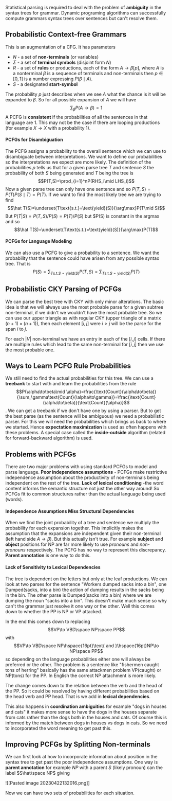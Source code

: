 Statistical parsing is required to deal with the problem of **ambiguity** in the syntax trees for grammar. Dynamic programing algorithms can successfully compute grammars syntax trees over sentences but can't resolve them.

## Probabilistic Context-free Grammars
This is an augmentation of a CFG. It has parameters

- $N$ - a set of **non-terminals** (or variables)
- $\Sigma$ - a set of **terminal symbols** (disjoint form $N$)
- $R$ - a set of **rules** or productions, each of the form $A\to\beta[p]$, where $A$ is a nonterminal $\beta$ is a sequence of terminals and non-terminals then $p\in[0,1]$ is a number expressing $P(\beta\mid A)$.
- $S$ - a designated **start-symbol**

The probability $p$ just describes when we see $A$ what the chance is it will be expanded to $\beta$. So for all possible expansion of $A$ we will have $$\sum_\beta P(A\to\beta)=1$$A PCFG is **consistent** if the probabilities of all the sentences in that language are 1. This may not be the case if there are looping productions (for example $X\to X$ with a probability 1).

#### PCFGs for Disambiguation
The PCFG assigns a probability to the overall sentence which we can use to disambiguate between interpretations. We want to define our probabilities so the interpretations we expect are more likely. The definition of the probabilities $p$ tells us that for a given parse tree $T$ and sentence $S$ the probability of both $S$ being generated and $T$ being the tree is $$P(T,S)=\prod_{i=1}^nP(RHS_i\mid LHS_i)$$Now a given parse tree can only have one sentence and so $P(T,S)=P(T)P(S\mid T)=P(T)$. If we want to find the most likely tree we are trying to find $$\hat T(S)=\underset{T\text{s.t.}=\text{yield}(S)}{\arg\max}P(T\mid S)$$But $P(T|S)=P(T,S)/P(S)=P(T)/P(S)$ but $P(S) is constant in the argmax and so $$\hat T(S)=\underset{T\text{s.t.}=\text{yield}(S)}{\arg\max}P(T)$$

#### PCFGs for Language Modeling
We can also use a PCFG to give a probability to a sentence. We want the probability that the sentence could have arisen from any possible syntax tree. That is $$P(S)=\sum_{T\text{s.t.}S=\text{yield}(S)}P(T,S)=\sum_{T\text{s.t.}S=\text{yield}(S)}P(T)$$

## Probabilistic CKY Parsing of PCFGs
We can parse the best tree with CKY with only minor alterations. The basic idea is that we will always use the most probable parse for a given subtree non-terminal, if we didn't we wouldn't have the most probable tree. So we can use our upper triangle as with regular CKY (upper triangle of a matrix $(n+1)\times(n+1)$), then each element $[i,j]$ were $i>j$ will be the parse for the span $i$ to $j$. 

For each $|V|$ non-terminal we have an entry in each of the $[i,j]$ cells. If there are multiple rules which lead to the same non-terminal for $[i,j]$ then we use the most probable one.

## Ways to Learn PCFG Rule Probabilities
We still need to find the actual probabilities for this tree. We can use a **treebank** to start with and learn the probabilities from the rule $$P(\alpha\to\beta\mid \alpha)=\frac{\text{Count}(\alpha\to\beta)}{\sum_\gamma\text{Count}(\alpha\to\gamma)}=\frac{\text{Count}(\alpha\to\beta)}{\text{Count}(\alpha)}$$. We can get a treebank if we don't have one by using a parser. But to get the best parse (as the sentence will be ambiguous) we need a probabilistic parser. For this we will need the probabilities which brings us back to where we started. Hence **expectation maximization** is used as often happens with these problems. A special case called the **inside-outside** algorithm (related for forward-backward algorithm) is used.

## Problems with PCFGs
There are two major problems with using standard PCFGs to model and parse language. **Poor independence assumptions** - PCFGs make restrictive independence assumption about the productivity of  non-terminals being independent on the rest of the tree. **Lack of lexical conditioning** -the word content informs the semantic structure not just the other way around! So PCFGs fit to common structures rather than the actual language being used (words).

#### Independence Assumptions Miss Structural Dependencies
When we find the joint probability of a tree and sentence we multiply the probability for each expansion together. This implicitly makes the assumption that the expansions are independent given their non-terminal (left hand side $A\to\beta$). But this actually isn't true. For example **subject** and **object** positions for NP are far more likely to use *pronouns* and *non-pronouns* respectively. The PCFG has no way to represent this discrepancy. **Parent annotation** is one way to do this.

#### Lack of Sensitivity to Lexical Dependencies
The tree is dependent on the letters but only at the leaf productions. We can look at two parses for the sentence "Workers dumped sacks into a bin", one Dumped(sacks, into a bin) the action of dumping results in the sacks being in the bin. The other parse is Dumped(sacks into a bin) where we are dumping the noun "sacks into a bin". This doesn't make much sense so why can't the grammar just resolve it one way or the other. Well this comes down to whether the PP is NP or VP attacked.

In the end this comes down to replacing $$VP\to VBD\space NP\space PP$$with $$VP\to VBD\space NP\hspace{16pt}\text{ and }\hspace{16pt}NP\to NP\space PP$$so depending on the language probabilities either one will always be preferred or the other. The problem is a sentence like "fishermen caught tons of herring" basically has the same attackmen problem VP(caught) or NP(tons) for the PP. In English the correct NP attachment is more likely.

The change comes down to the relation between the verb and the head of the PP. So it could be resolved by having different probabilities based on the head verb and PP head. That is we add in **lexical dependencies**.

This also happens in **coordination ambiguities** for example "dogs in houses and cats" it makes more sense to have the dogs in the houses separate from cats rather than the dogs both in the houses and cats. Of course this is informed by the match between dogs in houses vs dogs in cats. So we need to incorporated the word meaning to get past this.

## Improving PCFGs by Splitting Non-terminals
We can first look at how to incorporate information about position in the syntax tree to get past the poor independence assumptions. One way is **parent annotation** for example $NP$ with a parent $S$ (likely pronoun) can the label $S\hat\space NP$ giving

![[Pasted image 20230422132016.png]]

Now we can have two sets of probabilities for each situation.